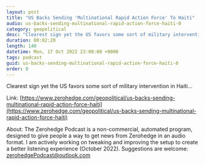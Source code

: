 ```yaml
---
layout: post
title: "US Backs Sending 'Multinational Rapid Action Force' To Haiti"
audio: us-backs-sending-multinational-rapid-action-force-haiti-0
category: geopolitical
desc: "Clearest sign yet the US favors some sort of military intervention in Haiti..."
duration: 00:02:20
length: 140
datetime: Mon, 17 Oct 2022 23:00:00 +0000
tags: podcast
guid: us-backs-sending-multinational-rapid-action-force-haiti-0
order: 0
---
```

Clearest sign yet the US favors some sort of military intervention in Haiti...

Link: [https://www.zerohedge.com/geopolitical/us-backs-sending-multinational-rapid-action-force-haiti](https://www.zerohedge.com/geopolitical/us-backs-sending-multinational-rapid-action-force-haiti)

About: The Zerohedge Podcast is a non-commercial, automated program, designed to give people a way to get news from Zerohedge in an audio format.  I am actively working on tweaking and improving the setup to create a better listening experience (October 2022).  Suggestions are welcome: [zerohedgePodcast@outlook.com](mailto:zerohedgePodcast@outlook.com)